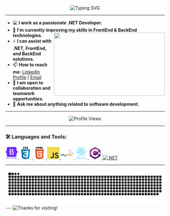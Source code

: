 <div align="center">
  <img src="https://readme-typing-svg.demolab.com/?lines=Hi+there,+I'm+Aytuğ+Atasever!;Welcome+to+my+GitHub+profile!&font=Fira%20Code&center=true&width=500&height=50&duration=4000&pause=1000&color=000000&size=24" alt="Typing SVG">
 
</div>
 
---
- 💻 **I work as a passionate .NET Developer.**
- 🌱 **I'm currently improving my skills in FrontEnd & BackEnd technologies.**
   <img src="https://www.mygo.ge/uploads/blog/1584023795.jpg" width="350px" height="200px" align= "right" />
- ⚡ **I can assist with .NET, FrontEnd, and BackEnd solutions.**  
- 📫 **How to reach me:** [LinkedIn Profile](https://www.linkedin.com/in/aytugatasever/) | [Email](mailto:aytuuc1@gmail.com)  
- 🤝 **I am open to collaboration and teamwork opportunities.**  
- 💬 **Ask me about anything related to software development.**


---

<div align="center">
  <img src="https://profile-counter.glitch.me/{AytuğAtasever}/count.svg" alt="Profile Views">
</div>

---

### 🛠️ Languages and Tools:
<p align="left">
  <a href="https://getbootstrap.com" target="_blank" rel="noreferrer">
    <img src="https://raw.githubusercontent.com/devicons/devicon/master/icons/bootstrap/bootstrap-plain-wordmark.svg" alt="bootstrap" width="40" height="40" />
  </a>
  <a href="https://www.w3schools.com/css/" target="_blank" rel="noreferrer">
    <img src="https://raw.githubusercontent.com/devicons/devicon/master/icons/css3/css3-original-wordmark.svg" alt="css3" width="40" height="40" />
  </a>
  <a href="https://www.w3.org/html/" target="_blank" rel="noreferrer">
    <img src="https://raw.githubusercontent.com/devicons/devicon/master/icons/html5/html5-original-wordmark.svg" alt="html5" width="40" height="40" />
  </a>
  <a href="https://developer.mozilla.org/en-US/docs/Web/JavaScript" target="_blank" rel="noreferrer">
    <img src="https://raw.githubusercontent.com/devicons/devicon/master/icons/javascript/javascript-original.svg" alt="javascript" width="40" height="40" />
  </a>
  <a href="https://www.mysql.com/" target="_blank" rel="noreferrer">
    <img src="https://raw.githubusercontent.com/devicons/devicon/master/icons/mysql/mysql-original-wordmark.svg" alt="mysql" width="40" height="40" />
  </a>
  <a href="https://reactjs.org/" target="_blank" rel="noreferrer">
    <img src="https://raw.githubusercontent.com/devicons/devicon/master/icons/react/react-original-wordmark.svg" alt="react" width="40" height="40" />
  </a>
<a href="https://learn.microsoft.com/en-us/dotnet/csharp/" target="_blank" rel="noreferrer">
    <img src="https://raw.githubusercontent.com/devicons/devicon/master/icons/csharp/csharp-original.svg" alt="C#" width="40" height="40" />
</a>
<a href="https://dotnet.microsoft.com/" target="_blank" rel="noreferrer">
    <img src="https://upload.wikimedia.org/wikipedia/commons/e/ee/.NET_Core_Logo.svg" alt=".NET" width="40" height="40" />
</a>
  
</p>

---

<center>
<picture>
<source
    media="(prefers-color-scheme: dark)"
    srcset="https://raw.githubusercontent.com/platane/snk/output/github-contribution-grid-snake-dark.svg"
  />
<source
    media="(prefers-color-scheme: light)"
    srcset="https://raw.githubusercontent.com/platane/snk/output/github-contribution-grid-snake.svg"
  />
<img
    alt="github contribution grid snake animation"
    src="https://raw.githubusercontent.com/platane/snk/output/github-contribution-grid-snake.svg"
  />
</picture>
</center>
---

<img height="100" alt="Thanks for visiting!" width="100%" src="https://raw.githubusercontent.com/BrunnerLivio/brunnerlivio/master/images/marquee.svg" />
